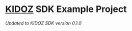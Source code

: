 [KIDOZ][] SDK Example Project
======================================

*Updated to KIDOZ SDK version 0.1.0* 

[KIDOZ]: http://www.kidoz.net


